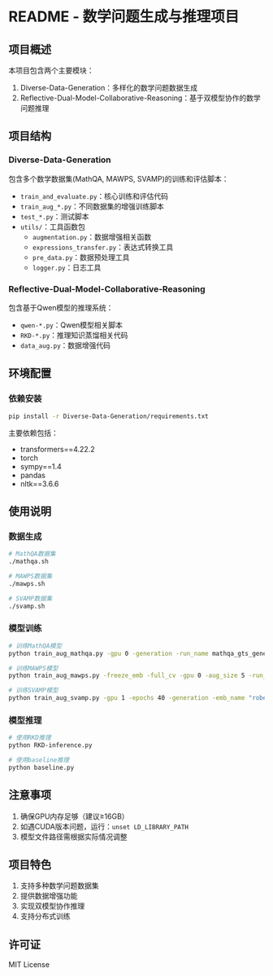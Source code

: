 # README - 数学问题生成与推理项目

## 项目概述
本项目包含两个主要模块：
1. Diverse-Data-Generation：多样化的数学问题数据生成
2. Reflective-Dual-Model-Collaborative-Reasoning：基于双模型协作的数学问题推理

## 项目结构

### Diverse-Data-Generation
包含多个数学数据集(MathQA, MAWPS, SVAMP)的训练和评估脚本：
- `train_and_evaluate.py`：核心训练和评估代码
- `train_aug_*.py`：不同数据集的增强训练脚本
- `test_*.py`：测试脚本
- `utils/`：工具函数包
  - `augmentation.py`：数据增强相关函数
  - `expressions_transfer.py`：表达式转换工具
  - `pre_data.py`：数据预处理工具
  - `logger.py`：日志工具

### Reflective-Dual-Model-Collaborative-Reasoning
包含基于Qwen模型的推理系统：
- `qwen-*.py`：Qwen模型相关脚本
- `RKD-*.py`：推理知识蒸馏相关代码
- `data_aug.py`：数据增强代码

## 环境配置

### 依赖安装
```bash
pip install -r Diverse-Data-Generation/requirements.txt
```

主要依赖包括：
- transformers==4.22.2
- torch
- sympy==1.4
- pandas
- nltk==3.6.6

## 使用说明

### 数据生成
```bash
# MathQA数据集
./mathqa.sh

# MAWPS数据集
./mawps.sh

# SVAMP数据集
./svamp.sh
```

### 模型训练
```bash
# 训练MathQA模型
python train_aug_mathqa.py -gpu 0 -generation -run_name mathqa_gts_genei

# 训练MAWPS模型
python train_aug_mawps.py -freeze_emb -full_cv -gpu 0 -aug_size 5 -run_name mawps_gts_aug_b

# 训练SVAMP模型
python train_aug_svamp.py -gpu 1 -epochs 40 -generation -emb_name "roberta-large" -embedding_size 1024 -aug_size 5 -run_name svamp_large_aug_b
```

### 模型推理
```bash
# 使用RKD推理
python RKD-inference.py

# 使用baseline推理
python baseline.py
```

## 注意事项
1. 确保GPU内存足够（建议≥16GB）
2. 如遇CUDA版本问题，运行：`unset LD_LIBRARY_PATH`
3. 模型文件路径需根据实际情况调整

## 项目特色
1. 支持多种数学问题数据集
2. 提供数据增强功能
3. 实现双模型协作推理
4. 支持分布式训练

## 许可证
MIT License
